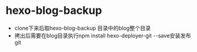 # hexo-blog-backup

- clone下来后取hexo-blog-backup 目录中的blog整个目录
- 拷出后需要在blog目录执行npm install hexo-deployer-git  --save安装发布git
